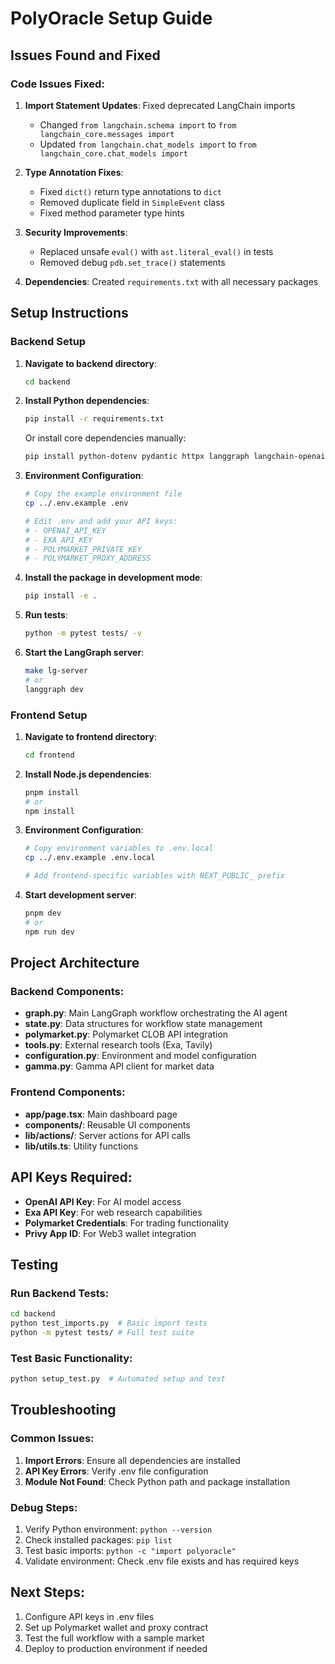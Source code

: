 # PolyOracle Setup Guide

## Issues Found and Fixed

### Code Issues Fixed:
1. **Import Statement Updates**: Fixed deprecated LangChain imports
   - Changed `from langchain.schema import` to `from langchain_core.messages import`
   - Updated `from langchain.chat_models import` to `from langchain_core.chat_models import`

2. **Type Annotation Fixes**: 
   - Fixed `dict()` return type annotations to `dict`
   - Removed duplicate field in `SimpleEvent` class
   - Fixed method parameter type hints

3. **Security Improvements**:
   - Replaced unsafe `eval()` with `ast.literal_eval()` in tests
   - Removed debug `pdb.set_trace()` statements

4. **Dependencies**: Created `requirements.txt` with all necessary packages

## Setup Instructions

### Backend Setup

1. **Navigate to backend directory**:
   ```bash
   cd backend
   ```

2. **Install Python dependencies**:
   ```bash
   pip install -r requirements.txt
   ```
   
   Or install core dependencies manually:
   ```bash
   pip install python-dotenv pydantic httpx langgraph langchain-openai
   ```

3. **Environment Configuration**:
   ```bash
   # Copy the example environment file
   cp ../.env.example .env
   
   # Edit .env and add your API keys:
   # - OPENAI_API_KEY
   # - EXA_API_KEY
   # - POLYMARKET_PRIVATE_KEY
   # - POLYMARKET_PROXY_ADDRESS
   ```

4. **Install the package in development mode**:
   ```bash
   pip install -e .
   ```

5. **Run tests**:
   ```bash
   python -m pytest tests/ -v
   ```

6. **Start the LangGraph server**:
   ```bash
   make lg-server
   # or
   langgraph dev
   ```

### Frontend Setup

1. **Navigate to frontend directory**:
   ```bash
   cd frontend
   ```

2. **Install Node.js dependencies**:
   ```bash
   pnpm install
   # or
   npm install
   ```

3. **Environment Configuration**:
   ```bash
   # Copy environment variables to .env.local
   cp ../.env.example .env.local
   
   # Add frontend-specific variables with NEXT_PUBLIC_ prefix
   ```

4. **Start development server**:
   ```bash
   pnpm dev
   # or
   npm run dev
   ```

## Project Architecture

### Backend Components:
- **graph.py**: Main LangGraph workflow orchestrating the AI agent
- **state.py**: Data structures for workflow state management
- **polymarket.py**: Polymarket CLOB API integration
- **tools.py**: External research tools (Exa, Tavily)
- **configuration.py**: Environment and model configuration
- **gamma.py**: Gamma API client for market data

### Frontend Components:
- **app/page.tsx**: Main dashboard page
- **components/**: Reusable UI components
- **lib/actions/**: Server actions for API calls
- **lib/utils.ts**: Utility functions

## API Keys Required:
- **OpenAI API Key**: For AI model access
- **Exa API Key**: For web research capabilities
- **Polymarket Credentials**: For trading functionality
- **Privy App ID**: For Web3 wallet integration

## Testing

### Run Backend Tests:
```bash
cd backend
python test_imports.py  # Basic import tests
python -m pytest tests/ # Full test suite
```

### Test Basic Functionality:
```bash
python setup_test.py  # Automated setup and test
```

## Troubleshooting

### Common Issues:
1. **Import Errors**: Ensure all dependencies are installed
2. **API Key Errors**: Verify .env file configuration
3. **Module Not Found**: Check Python path and package installation

### Debug Steps:
1. Verify Python environment: `python --version`
2. Check installed packages: `pip list`
3. Test basic imports: `python -c "import polyoracle"`
4. Validate environment: Check .env file exists and has required keys

## Next Steps:
1. Configure API keys in .env files
2. Set up Polymarket wallet and proxy contract
3. Test the full workflow with a sample market
4. Deploy to production environment if needed
